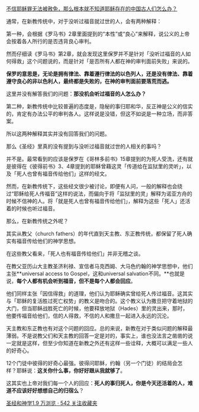 [不信耶稣罪无法被赦免，那么根本就不知道耶稣存在的中国古人们怎么办？](https://www.zhihu.com/question/63076384/answer/393870682)




  

通常，在新教传统中，对于没听过福音就过世的人，会有两种解释：

第一种，会根据《罗马书》2章里面提到的“本性”或“良心”来解释，说公义的上帝会按着各人所行的是否违背良心审判。

然而仔细读《罗马书》第2章，就会发现这里保罗并不是针对「没听过福音的人如何得救」这个问题说的，而是针对「是否所有人都在神的审判面前失败」来说的。

**保罗的意思是，无论是拥有律法、靠着遵行律法的以色列人，还是没有律法、靠着遵守良心的非以色利人，最终都是失败的，在神的审判面前要落荒而逃。**

这里并没有解答我们的问题：**那没机会听过福音的人怎么办？**

第二种，新教传统中比较普遍的态度是，隐秘的事归耶和华，反正神是公义的信实的，肯定有办法公平的审判各人。这样说是没错，但这不如说是一种立场，而非答案。

所以这两种解释其实并没有回答我们的问题。

那么《圣经》里真的没有提到与没听过福音就过世的人相关的事吗？

并不是。最常看到的应该是保罗在《哥林多前书》15章提到的为死人受洗，还有就是彼得在《彼得前书》3、4章提到的耶稣曾藉这灵「传道给在监狱里的灵听」，以及「死人也曾有福音传给他们」这样的经文。

然而，在新教传统下，这些经文很少被讨论，即便有人问，一般的解释也会绕过“耶稣给死人传福音”这样的说法，而偏向于将「监狱里的灵」解释为诺亚方舟的时候不信神的人。将「就是死人也曾有福音传给他们」，解释为这些「死人」还活着的时候也听过福音。

那么，在新教传统之外呢？

其实从教父（church fathers）的年代直到天主教、东正教传统，都保留了死人确实有福音传给他们的神学思想。

在这些教父看来，「死人也有福音传给他们」并非无稽之谈。

在教父亚历山大主教圣济利禄、宣信者马克西姆、大马色约翰的神学思想中，他们主张**universal access to Gospel，这和universal salvation不同。**也就是说，**每个人都有机会听到福音，但不是每个人都会回应**。

他们同样主张「因信得救」的道理，他们认为耶稣确实曾给死人传过福音。这其实与「耶稣的复活胜过死亡权势」的教义是吻合的。这个教义认为撒旦把守着地狱的大门，但当耶稣战胜死亡的时候，他要释放地狱（Hades）里的灵出来，那时，他要传福音给他们，信的人得救，不信的人和撒旦一起进入永远的沉沦。

天主教和东正教也有对这个问题的回应。总的来说，新教在对于类似问题的解释最薄弱。不是说教父们和天主教的回答一定是对的，事实上，谁也没法言之凿凿的说一定就是这样，但至少你知道在新教之外还有这样一些诠释，大概可以满足一些人的好奇心。

12个门徒中彼得的好奇心最强。彼得问耶稣，约翰（另一个门徒）的结局会怎样？耶稣说：**这关你什么事，你好好跟从我就够了**。

这其实也上帝对我们每一个人的回应：**死人的事归死人，你是今天还活着的人，难道不应该好好想想自己的归宿么**？

  

  

[圣经和神学1.9 万浏览 · 542 关注收藏夹](https://www.zhihu.com/collection/313814574)